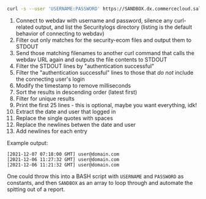 ```bash
curl -s --user 'USERNAME:PASSWORD' https://SANDBOX.dx.commercecloud.salesforce.com/on/demandware.servlet/webdav/Sites/Securitylogs | grep -o '\/on\/demandware\.servlet\/webdav\/Sites\/Securitylogs\/security\-ecom-[^"]*' | xargs -I {} curl -s --user USERNAME:PASSWORD https://SANDBOX.dx.commercecloud.salesforce.com{} | grep -e 'authentication successful' | grep -ve 'USERNAME' | sed 's/\([0-9]\{4\}-[0-9]\{2\}-[0-9]\{2\} [0-9]\{2\}:[0-9]\{2\}:[0-9]\{2\}\)\(\.[0-9]\{3\}\)/\1/' | sort -r | uniq | head -n25 | grep -Eo "(\[.+GMT\])|'([^']+)'" | tr "'" ' ' | tr -d '\n' | sed 's/\[/\n\[/g'
```

1. Connect to webdav with username and password, silence any curl-related output, and list the Securitylogs directory (listing is the default behavior of connecting to webdav)
2. Filter out only matches for the security-ecom files and output them to STDOUT
3. Send those matching filenames to another curl command that calls the webdav URL again and outputs the file contents to STDOUT
4. Filter the STDOUT lines by "authentication successful"
5. Filter the "authentication successful" lines to those that *do not* include the connecting user's login
6. Modify the timestamp to remove milliseconds
7. Sort the results in descending order (latest first)
8. Filter for unique results
9. Print the first 25 lines - this is optional, maybe you want everything, idk!
10. Extract the date and user that logged in
11. Replace the single quotes with spaces
12. Replace the newlines betwen the date and user
13. Add newlines for each entry

Example output:

```
[2021-12-07 07:18:00 GMT] user@domain.com 
[2021-12-06 11:27:32 GMT] user@domain.com 
[2021-12-06 11:21:32 GMT] user@domain.com 
```

One could throw this into a BASH script with `USERNAME` and `PASSWORD` as constants, and then `SANDBOX` as an array to loop through and automate the spitting out of a report.

